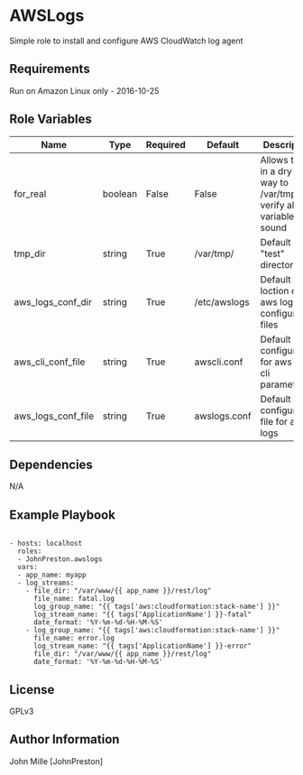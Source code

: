 AWSLogs
=========

Simple role to install and configure AWS CloudWatch log agent

Requirements
------------

Run on Amazon Linux only - 2016-10-25

Role Variables
--------------

| Name | Type | Required | Default | Description
|--- |--- |--- |--- |---
| for_real | boolean | False | False | Allows to run in a dry-run way to /var/tmp to verify all variables are sound
| tmp_dir | string | True | /var/tmp/ | Default "test" directory
| aws_logs_conf_dir | string | True | /etc/awslogs | Default loction of the aws logs configuration files
| aws_cli_conf_file | string | True | awscli.conf | Default configuration for aws logs cli parameters
| aws_logs_conf_file | string | True | awslogs.conf | Default configuration file for aws logs


Dependencies
------------

N/A

Example Playbook
----------------

```

- hosts: localhost
  roles:
  - JohnPreston.awslogs
  vars:
  - app_name: myapp
  - log_streams:
    - file_dir: "/var/www/{{ app_name }}/rest/log"
      file_name: fatal.log
      log_group_name: "{{ tags['aws:cloudformation:stack-name'] }}"
      log_stream_name: "{{ tags['ApplicationName'] }}-fatal"
      date_format: '%Y-%m-%d-%H-%M-%S'
    - log_group_name: "{{ tags['aws:cloudformation:stack-name'] }}"
      file_name: error.log
      log_stream_name: "{{ tags['ApplicationName'] }}-error"
      file_dir: "/var/www/{{ app_name }}/rest/log"
      date_format: '%Y-%m-%d-%H-%M-%S'
```


License
-------

GPLv3

Author Information
------------------

John Mille [JohnPreston]
